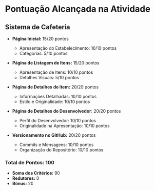# Pontuação Alcançada na Atividade

## Sistema de Cafeteria

- **Página Inicial:** 15/20 pontos
  - Apresentação do Estabelecimento: 10/10 pontos
  - Categorias: 5/10 pontos

- **Página de Listagem de Itens:** 15/20 pontos
  - Apresentação de Itens: 10/10 pontos
  - Detalhes Visuais: 5/10 pontos

- **Página de Detalhes do Item:** 20/20 pontos
  - Informações Detalhadas: 10/10 pontos
  - Estilo e Originalidade: 10/10 pontos

- **Página de Detalhes do Desenvolvedor:** 20/20 pontos
  - Perfil do Desenvolvedor: 10/10 pontos
  - Originalidade na Apresentação: 10/10 pontos

- **Versionamento no GitHub:** 20/20 pontos
  - Commits e Mensagens: 10/10 pontos
  - Organização do Repositório: 10/10 pontos

### Total de Pontos: 100
- **Soma dos Critérios:** 90
- **Redutores:** 0
- **Bônus:** 20
